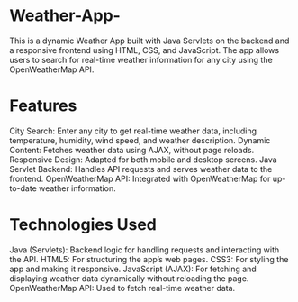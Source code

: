 # Weather-App-
This is a dynamic Weather App built with Java Servlets on the backend and a responsive frontend using HTML, CSS, and JavaScript. The app allows users to search for real-time weather information for any city using the OpenWeatherMap API.

# Features
City Search: Enter any city to get real-time weather data, including temperature, humidity, wind speed, and weather description.
Dynamic Content: Fetches weather data using AJAX, without page reloads.
Responsive Design: Adapted for both mobile and desktop screens.
Java Servlet Backend: Handles API requests and serves weather data to the frontend.
OpenWeatherMap API: Integrated with OpenWeatherMap for up-to-date weather information.

# Technologies Used
Java (Servlets): Backend logic for handling requests and interacting with the API.
HTML5: For structuring the app’s web pages.
CSS3: For styling the app and making it responsive.
JavaScript (AJAX): For fetching and displaying weather data dynamically without reloading the page.
OpenWeatherMap API: Used to fetch real-time weather data.
